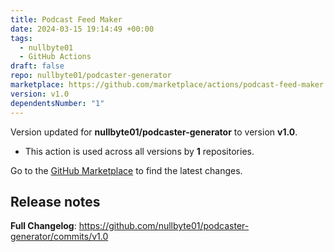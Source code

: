 ```yaml
---
title: Podcast Feed Maker
date: 2024-03-15 19:14:49 +00:00
tags:
  - nullbyte01
  - GitHub Actions
draft: false
repo: nullbyte01/podcaster-generator
marketplace: https://github.com/marketplace/actions/podcast-feed-maker
version: v1.0
dependentsNumber: "1"
---
```



Version updated for **nullbyte01/podcaster-generator** to version **v1.0**.
- This action is used across all versions by **1** repositories.

Go to the [GitHub Marketplace](https://github.com/marketplace/actions/podcast-feed-maker) to find the latest changes.

## Release notes

**Full Changelog**: https://github.com/nullbyte01/podcaster-generator/commits/v1.0
